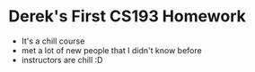# Derek's First CS193 Homework
- It's a chill course
- met a lot of new people that I didn't know before
- instructors are chill :D
